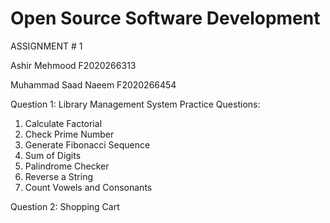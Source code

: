 # Open Source Software Development
ASSIGNMENT # 1

Ashir Mehmood 
F2020266313



Muhammad Saad Naeem
F2020266454

Question 1: Library Management System
Practice Questions:
1. Calculate Factorial
2. Check Prime Number
3. Generate Fibonacci Sequence
4. Sum of Digits
5. Palindrome Checker
6. Reverse a String
9. Count Vowels and Consonants

Question 2: Shopping Cart
